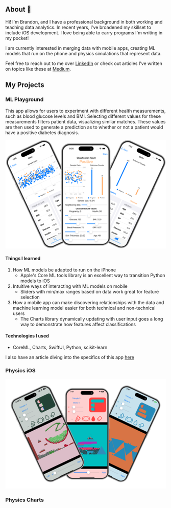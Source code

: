 ## About 👋
Hi! I'm Brandon, and I have a professional background in both working and teaching data analytics. In recent years, I've broadened my skillset to include iOS development. I love being able to carry programs I'm writing in my pocket!

I am currently interested in merging data with mobile apps, creating ML models that run on the phone and physics simulations that represent data.

Feel free to reach out to me over [LinkedIn](https://www.linkedin.com/in/brandon-knox-cs/) or check out articles I've written on topics like these at [Medium](https://medium.com/@brandonknox_6151).

## My Projects
### ML Playground
This app allows for users to experiment with different health measurements, such as blood glucose levels and BMI.  Selecting different values for these measurements filters patient data, visualizing similar matches. These values are then used to generate a prediction as to whether or not a patient would have a positive diabetes diagnosis.

![Classification Interface Screenshot](screenshots/ml_playground/ml_playground_screens_framed.png)

#### Things I learned

1. How ML models be adapted to run on the iPhone
	- Apple's Core ML tools library is an excellent way to transition Python models to iOS
1. Intuitive ways of interacting with ML models on mobile
	- Sliders with min/max ranges based on data work great for feature selection
1. How a mobile app can make discovering relationships with the data and machine learning model easier for both technical and non-technical users
	- The Charts library dynamically updating with user input goes a long way to demonstrate how features affect classifications

#### Technologies I used
- CoreML, Charts, SwiftUI, Python, scikit-learn

I also have an article diving into the specifics of this app [here](https://medium.com/@brandonknox_6151/multi-touch-ml-models-572f7cb27874)



### Physics iOS

![Classification Interface Screenshot](screenshots/physicsiOS/physics_ios_screens@0.5x.png)

### Physics Charts



<!--
**bkdevart/bkdevart** is a ✨ _special_ ✨ repository because its `README.md` (this file) appears on your GitHub profile.

Here are some ideas to get you started:

- 🔭 I’m currently working on ...
- 🌱 I’m currently learning ...
- 👯 I’m looking to collaborate on ...
- 🤔 I’m looking for help with ...
- 💬 Ask me about ...
- 📫 How to reach me: ...
- 😄 Pronouns: ...
- ⚡ Fun fact: ...
-->

